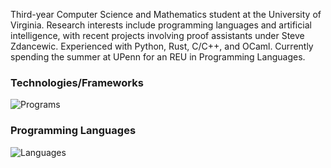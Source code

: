 Third-year Computer Science and Mathematics student at the University of Virginia. Research interests include programming languages and artificial intelligence, with recent projects involving proof assistants under Steve Zdancewic. Experienced with Python, Rust, C/C++, and OCaml. Currently spending the summer at UPenn for an REU in Programming Languages.

### Technologies/Frameworks
![Programs](https://skillicons.dev/icons?i=linux,apple,windows,git,vscode,vim,tensorflow,pytorch,mysql)

### Programming Languages
![Languages](https://skillicons.dev/icons?i=py,cpp,c,java,rust,haskell,ocaml,bash,latex)
